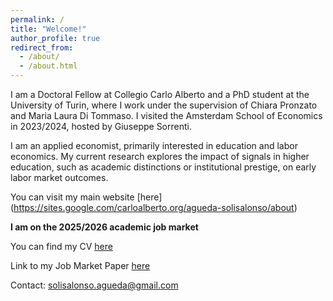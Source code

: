 ```yaml
---
permalink: /
title: "Welcome!"
author_profile: true
redirect_from: 
  - /about/
  - /about.html
---
```


I am a Doctoral Fellow at Collegio Carlo Alberto and a PhD student at the University of Turin, where I work under the supervision of Chiara Pronzato and Maria Laura Di Tommaso. I visited the Amsterdam School of Economics in 2023/2024, hosted by Giuseppe Sorrenti. 

I am an applied economist, primarily interested in education and labor economics. My current research explores the impact of signals in higher education, such as academic distinctions or institutional prestige, on early labor market outcomes.

You can visit my main website [here] (https://sites.google.com/carloalberto.org/agueda-solisalonso/about)

**I am on the 2025/2026 academic job market**


You can find my CV [here](agueda-s.github.io/files/SolisAlonso_Agueda_CV.pdf)

Link to my Job Market Paper [here](agueda-s.github.io/files/SolisAlonso_JMP_Rank.pdf)

Contact: solisalonso.agueda@gmail.com
